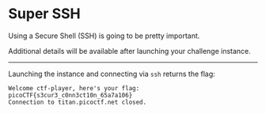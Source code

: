 # Super SSH

Using a Secure Shell (SSH) is going to be pretty important.

Additional details will be available after launching your challenge instance.

-----

Launching the instance and connecting via `ssh` returns the flag:

```
Welcome ctf-player, here's your flag: picoCTF{s3cur3_c0nn3ct10n_65a7a106}
Connection to titan.picoctf.net closed.
```